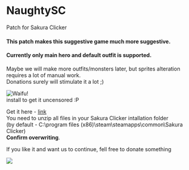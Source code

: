 # NaughtySC
Patch for Sakura Clicker

#### This patch makes this suggestive game much more suggestive.
#### Currently only main hero and default outfit is supported.

Maybe we will make more outfits/monsters later, but sprites alteration requires a lot of manual work.  
Donations surely will stimulate it a lot ;)


![Waifu!](https://cdn.pbrd.co/images/2s2mfOuQ.png1)  
install to get it uncensored :P
  
  
  
  
Get it here - [link](google.com)  
You need to unzip all files in your Sakura Clicker intallation folder  
(by default - C:\program files (x86)\steam\steamapps\common\Sakura Clicker)  
__Confirm overwriting__. 
  
  
If you like it and want us to continue, fell free to donate something  
  
 <a href="https://www.paypal.com/cgi-bin/webscr?cmd=_s-xclick&hosted_button_id=QHAHDAUCKEG86"> 
 <img src="https://www.paypalobjects.com/en_US/i/btn/btn_donateCC_LG_global.gif1"> 
 </a> 

